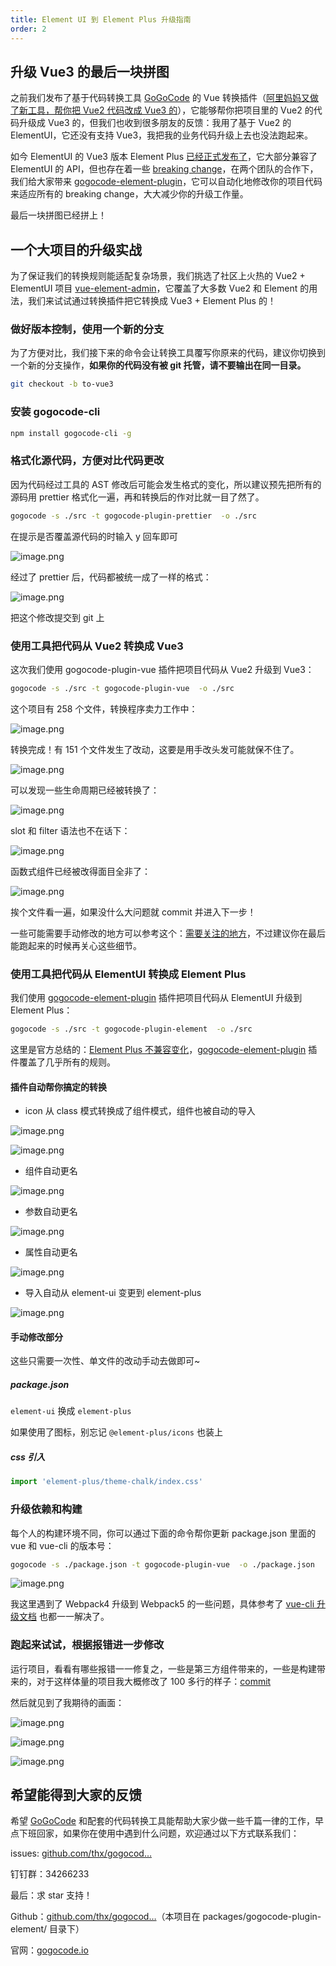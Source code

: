 ```yaml
---
title: Element UI 到 Element Plus 升级指南
order: 2
---
```


## 升级 Vue3 的最后一块拼图

之前我们发布了基于代码转换工具 [GoGoCode](https://github.com/thx/gogocode) 的 Vue 转换插件（[阿里妈妈又做了新工具，帮你把 Vue2 代码改成 Vue3 的](https://juejin.cn/post/6977259197566517284)），它能够帮你把项目里的 Vue2 的代码升级成 Vue3 的，但我们也收到很多朋友的反馈：我用了基于 Vue2 的 ElementUI，它还没有支持 Vue3，我把我的业务代码升级上去也没法跑起来。

如今 ElementUI 的 Vue3 版本 Element Plus [已经正式发布了](https://juejin.cn/post/7061850934095609863)，它大部分兼容了 ElementUI 的 API，但也存在着一些 [breaking change](https://github.com/element-plus/element-plus/discussions/5657)，在两个团队的合作下，我们给大家带来 [gogocode-element-plugin](https://github.com/thx/gogocode/tree/main/packages/gogocode-plugin-element)，它可以自动化地修改你的项目代码来适应所有的 breaking change，大大减少你的升级工作量。

最后一块拼图已经拼上！

## 一个大项目的升级实战

为了保证我们的转换规则能适配复杂场景，我们挑选了社区上火热的 Vue2 + ElementUI 项目 [vue-element-admin](https://github.com/PanJiaChen/vue-element-admin)，它覆盖了大多数 Vue2 和 Element 的用法，我们来试试通过转换插件把它转换成 Vue3 + Element Plus 的！

### 做好版本控制，使用一个新的分支

为了方便对比，我们接下来的命令会让转换工具覆写你原来的代码，建议你切换到一个新的分支操作，**如果你的代码没有被 git 托管，请不要输出在同一目录。**

```bash
git checkout -b to-vue3
```

### 安装 gogocode-cli

```bash
npm install gogocode-cli -g
```

### 格式化源代码，方便对比代码更改

因为代码经过工具的 AST 修改后可能会发生格式的变化，所以建议预先把所有的源码用 prettier 格式化一遍，再和转换后的作对比就一目了然了。

```bash
gogocode -s ./src -t gogocode-plugin-prettier  -o ./src
```

在提示是否覆盖源代码的时输入 y 回车即可

![image.png](https://p3-juejin.byteimg.com/tos-cn-i-k3u1fbpfcp/346a43979b714afe80297183e96c876d~tplv-k3u1fbpfcp-watermark.image?)

经过了 prettier 后，代码都被统一成了一样的格式：


![image.png](https://p1-juejin.byteimg.com/tos-cn-i-k3u1fbpfcp/bd3c022a113f4bf7844d5b37f6cd1e31~tplv-k3u1fbpfcp-watermark.image?)

把这个修改提交到 git 上


### 使用工具把代码从 Vue2 转换成 Vue3

这次我们使用 gogocode-plugin-vue 插件把项目代码从 Vue2 升级到 Vue3：

```bash
gogocode -s ./src -t gogocode-plugin-vue  -o ./src
```

这个项目有 258 个文件，转换程序卖力工作中：

![image.png](https://p1-juejin.byteimg.com/tos-cn-i-k3u1fbpfcp/6b7627042edd4141ae9aa4c56f497336~tplv-k3u1fbpfcp-watermark.image?)


转换完成！有 151 个文件发生了改动，这要是用手改头发可能就保不住了。

![image.png](https://p3-juejin.byteimg.com/tos-cn-i-k3u1fbpfcp/1edd92d9e22e4c0dbc5b6e3348cab8e7~tplv-k3u1fbpfcp-watermark.image?)

可以发现一些生命周期已经被转换了：

![image.png](https://p6-juejin.byteimg.com/tos-cn-i-k3u1fbpfcp/5a6b602c4f744fbeaa9b05ac2e146f55~tplv-k3u1fbpfcp-watermark.image?)

slot 和 filter 语法也不在话下：

![image.png](https://p9-juejin.byteimg.com/tos-cn-i-k3u1fbpfcp/1965c2d62f684f98b13e59f6b6088fa0~tplv-k3u1fbpfcp-watermark.image?)

函数式组件已经被改得面目全非了：

![image.png](https://p9-juejin.byteimg.com/tos-cn-i-k3u1fbpfcp/29c2bc18dd2e4b1bbf4af632fc6c09de~tplv-k3u1fbpfcp-watermark.image?)

挨个文件看一遍，如果没什么大问题就 commit 并进入下一步！

一些可能需要手动修改的地方可以参考这个：[需要关注的地方](https://gogocode.io/zh/docs/vue/vue2-to-vue3#%E9%9C%80%E8%A6%81%E5%85%B3%E6%B3%A8%E7%9A%84%E5%9C%B0%E6%96%B9)，不过建议你在最后能跑起来的时候再关心这些细节。


### 使用工具把代码从 ElementUI 转换成 Element Plus

我们使用 [gogocode-element-plugin](https://github.com/thx/gogocode/tree/main/packages/gogocode-plugin-element) 插件把项目代码从 ElementUI 升级到 Element Plus：

```bash
gogocode -s ./src -t gogocode-plugin-element  -o ./src
```

这里是官方总结的：[Element Plus 不兼容变化](https://github.com/element-plus/element-plus/discussions/5657)，[gogocode-element-plugin](https://github.com/thx/gogocode/tree/main/packages/gogocode-plugin-element) 插件覆盖了几乎所有的规则。


#### 插件自动帮你搞定的转换

- icon 从 class 模式转换成了组件模式，组件也被自动的导入

![image.png](https://p9-juejin.byteimg.com/tos-cn-i-k3u1fbpfcp/97f76ca3f6324b5199c8d96ab8f3febf~tplv-k3u1fbpfcp-watermark.image?)


![image.png](https://p6-juejin.byteimg.com/tos-cn-i-k3u1fbpfcp/76ac78c454874381ae1c934821b7e281~tplv-k3u1fbpfcp-watermark.image?)

- 组件自动更名

![image.png](https://p1-juejin.byteimg.com/tos-cn-i-k3u1fbpfcp/3946a0e47ffb4b5dba5219c8053fce14~tplv-k3u1fbpfcp-watermark.image?)

- 参数自动更名

![image.png](https://p1-juejin.byteimg.com/tos-cn-i-k3u1fbpfcp/209961af2faa4d74ba6111ec8bc2c7b2~tplv-k3u1fbpfcp-watermark.image?)

- 属性自动更名

![image.png](https://p9-juejin.byteimg.com/tos-cn-i-k3u1fbpfcp/b05a2159d8c24dc58de032fb5a9c265b~tplv-k3u1fbpfcp-watermark.image?)

- 导入自动从 element-ui 变更到 element-plus

![image.png](https://p6-juejin.byteimg.com/tos-cn-i-k3u1fbpfcp/93cc8299ee214f7b8b4d446d705be0c9~tplv-k3u1fbpfcp-watermark.image?)

#### 手动修改部分 

这些只需要一次性、单文件的改动手动去做即可~

#####  package.json

`element-ui` 换成 `element-plus`

如果使用了图标，别忘记 `@element-plus/icons` 也装上

##### css 引入

```js
import 'element-plus/theme-chalk/index.css'
```

### 升级依赖和构建

每个人的构建环境不同，你可以通过下面的命令帮你更新 package.json 里面的 vue 和 vue-cli 的版本号：

```bash
gogocode -s ./package.json -t gogocode-plugin-vue  -o ./package.json
```

![image.png](https://p6-juejin.byteimg.com/tos-cn-i-k3u1fbpfcp/25672d590a4746e2ae16c77a9a2e94ee~tplv-k3u1fbpfcp-watermark.image?)

我这里遇到了 Webpack4 升级到 Webpack5 的一些问题，具体参考了 [vue-cli 升级文档](https://cli.vuejs.org/migrations/migrate-from-v4.html#e2e-nightwatch-plugin) 也都一一解决了。


### 跑起来试试，根据报错进一步修改

运行项目，看看有哪些报错一一修复之，一些是第三方组件带来的，一些是构建带来的，对于这样体量的项目我大概修改了 100 多行的样子：[commit](https://github.com/gogocodeio/vue-element-admin/commit/2f17bf01d2f020e0f1b9f0929cfb7acdc05fe97f)

然后就见到了我期待的画面：

![image.png](https://p6-juejin.byteimg.com/tos-cn-i-k3u1fbpfcp/3c66858c289f4ec4b910176462e0c5c0~tplv-k3u1fbpfcp-watermark.image?)

![image.png](https://p9-juejin.byteimg.com/tos-cn-i-k3u1fbpfcp/05eb6eb23e154baaa4fc5e85a1011d51~tplv-k3u1fbpfcp-watermark.image?)

![image.png](https://p6-juejin.byteimg.com/tos-cn-i-k3u1fbpfcp/0c6addce5ace4b62be1444075ac75c91~tplv-k3u1fbpfcp-watermark.image?)

## 希望能得到大家的反馈

希望 [GoGoCode](https://github.com/thx/gogocode) 和配套的代码转换工具能帮助大家少做一些千篇一律的工作，早点下班回家，如果你在使用中遇到什么问题，欢迎通过以下方式联系我们：

issues: [github.com/thx/gogocod…](https://link.juejin.cn?target=https%3A%2F%2Fgithub.com%2Fthx%2Fgogocode%2Fissues "https://github.com/thx/gogocode/issues")

钉钉群：34266233

最后：求 star 支持！

Github：[github.com/thx/gogocod…](https://github.com/thx/gogocode)（本项目在 packages/gogocode-plugin-element/ 目录下）

官网：[gogocode.io](https://gogocode.io)


